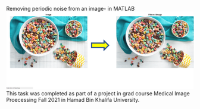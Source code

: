 Removing periodic noise from an image- in MATLAB
![alt text](https://github.com/rayyanAhmed105/mini_projects/blob/main/Image_Frequency_Filter/Periodic_Noise_Filtering_Project.png?raw=true)
This task was completed as part of a project in grad course Medical Image Proecessing Fall 2021 in Hamad Bin Khalifa University.  
